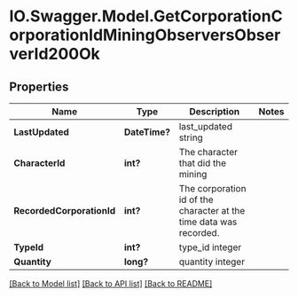 # IO.Swagger.Model.GetCorporationCorporationIdMiningObserversObserverId200Ok
## Properties

Name | Type | Description | Notes
------------ | ------------- | ------------- | -------------
**LastUpdated** | **DateTime?** | last_updated string | 
**CharacterId** | **int?** | The character that did the mining  | 
**RecordedCorporationId** | **int?** | The corporation id of the character at the time data was recorded.  | 
**TypeId** | **int?** | type_id integer | 
**Quantity** | **long?** | quantity integer | 

[[Back to Model list]](../README.md#documentation-for-models) [[Back to API list]](../README.md#documentation-for-api-endpoints) [[Back to README]](../README.md)

